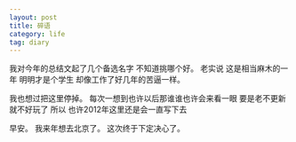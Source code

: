 ```yaml
---
layout: post
title: 碎语
category: life
tag: diary
---
```



我对今年的总结文起了几个备选名字 不知道挑哪个好。
老实说 这是相当麻木的一年 明明才是个学生 却像工作了好几年的苦逼一样。



我也想过把这里停掉。
每次一想到也许以后那谁谁也许会来看一眼 要是老不更新就不好玩了
所以 也许2012年这里还是会一直写下去



早安。
我来年想去北京了。
这次终于下定决心了。
